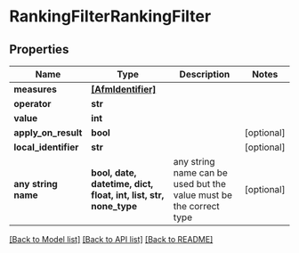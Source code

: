 # RankingFilterRankingFilter


## Properties
Name | Type | Description | Notes
------------ | ------------- | ------------- | -------------
**measures** | [**[AfmIdentifier]**](AfmIdentifier.md) |  | 
**operator** | **str** |  | 
**value** | **int** |  | 
**apply_on_result** | **bool** |  | [optional] 
**local_identifier** | **str** |  | [optional] 
**any string name** | **bool, date, datetime, dict, float, int, list, str, none_type** | any string name can be used but the value must be the correct type | [optional]

[[Back to Model list]](../README.md#documentation-for-models) [[Back to API list]](../README.md#documentation-for-api-endpoints) [[Back to README]](../README.md)


